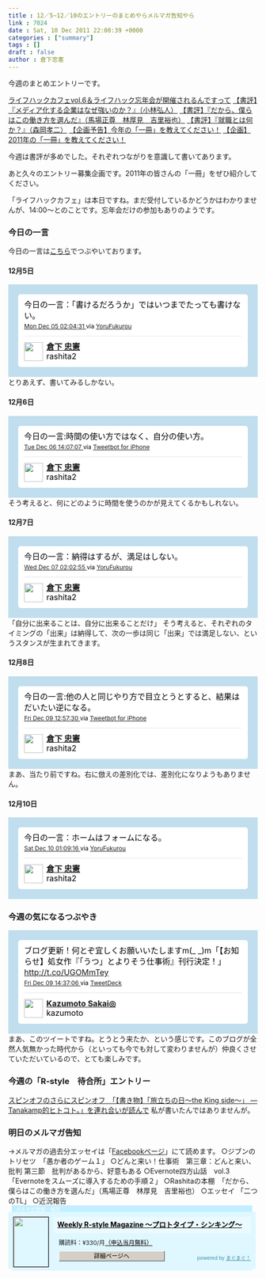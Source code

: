 ```yaml
---
title : 12／5~12／10のエントリーのまとめやらメルマガ告知やら
link : 7024
date : Sat, 10 Dec 2011 22:00:39 +0000
categories : ["summary"]
tags : []
draft : false
author : 倉下忠憲
---
```


今週のまとめエントリーです。

<a href="https://rashita.net/blog/?p=7005">ライフハックカフェvol.6＆ライフハック忘年会が開催されるんですって</a>
<a href="https://rashita.net/blog/?p=7008">【書評】『メディア化する企業はなぜ強いのか？』（小林弘人）</a>
<a href="https://rashita.net/blog/?p=7012">【書評】『だから、僕らはこの働き方を選んだ』（馬場正尊　林厚見　吉里裕也）</a>
<a href="https://rashita.net/blog/?p=7015">【書評】『就職とは何か？』（森岡孝二）</a>
<a href="https://rashita.net/blog/?p=7018">【企画予告】今年の「一冊」を教えてください！</a>
<a href="https://rashita.net/blog/?p=7021">【企画】2011年の「一冊」を教えてください！</a>

今週は書評が多めでした。それぞれつながりを意識して書いてあります。

あと久々のエントリー募集企画です。2011年の皆さんの「一冊」をぜひ紹介してください。

「ライフハックカフェ」は本日ですね。まだ受付しているかどうかはわかりませんが、14:00〜とのことです。忘年会だけの参加もありのようです。

<h3>今日の一言</h3>
今日の一言は<a href="http://twitter.com/rashita2 ">こちら</a>でつぶやいております。

<h4>12月5日</h4>
<!-- http://twitter.com/rashita2/status/143511035448541180 --> <style type='text/css'>.bbpBox{background:url(http://a0.twimg.com/images/themes/theme1/bg.png) #C0DEED;padding:20px;}</style><div id='tweet_143511035448541180' class='bbpBox' style='background:url(http://a0.twimg.com/images/themes/theme1/bg.png) #C0DEED;padding:20px;'><p class='bbpTweet' style='background:#fff;padding:10px 12px 10px 12px;margin:0;min-height:48px;color:#000;font-size:16px !important;line-height:22px;-moz-border-radius:5px;-webkit-border-radius:5px;'>今日の一言：「書けるだろうか」ではいつまでたっても書けない。<span class='timestamp' style='font-size:12px;display:block;'><a title='Mon Dec 05 02:04:31 ' href='http://twitter.com/rashita2/status/143511035448541180'>Mon Dec 05 02:04:31 </a> via <a href="http://sites.google.com/site/yorufukurou/" rel="nofollow">YoruFukurou</a></span><span class='metadata' style='display:block;width:100%;clear:both;margin-top:8px;padding-top:12px;height:40px;border-top:1px solid #fff;border-top:1px solid #e6e6e6;'><span class='author' style='line-height:19px;'><a href='http://twitter.com/rashita2'><img src='http://a1.twimg.com/profile_images/1143530935/rashita240_normal.jpg' style='float:left;margin:0 7px 0 0px;width:38px;height:38px;' /></a><strong><a href='http://twitter.com/rashita2'>倉下 忠憲</a></strong><br/>rashita2</span></span></p></div> <!-- end of tweet -->
<!--more-->
とりあえず、書いてみるしかない。
<h4>12月6日</h4>
<!-- http://twitter.com/rashita2/status/144055268928528380 --> <style type='text/css'>.bbpBox{background:url(http://a0.twimg.com/images/themes/theme1/bg.png) #C0DEED;padding:20px;}</style><div id='tweet_144055268928528380' class='bbpBox' style='background:url(http://a0.twimg.com/images/themes/theme1/bg.png) #C0DEED;padding:20px;'><p class='bbpTweet' style='background:#fff;padding:10px 12px 10px 12px;margin:0;min-height:48px;color:#000;font-size:16px !important;line-height:22px;-moz-border-radius:5px;-webkit-border-radius:5px;'>今日の一言:時間の使い方ではなく、自分の使い方。<span class='timestamp' style='font-size:12px;display:block;'><a title='Tue Dec 06 14:07:07 ' href='http://twitter.com/rashita2/status/144055268928528380'>Tue Dec 06 14:07:07 </a> via <a href="http://tapbots.com/tweetbot" rel="nofollow">Tweetbot for iPhone</a></span><span class='metadata' style='display:block;width:100%;clear:both;margin-top:8px;padding-top:12px;height:40px;border-top:1px solid #fff;border-top:1px solid #e6e6e6;'><span class='author' style='line-height:19px;'><a href='http://twitter.com/rashita2'><img src='http://a1.twimg.com/profile_images/1143530935/rashita240_normal.jpg' style='float:left;margin:0 7px 0 0px;width:38px;height:38px;' /></a><strong><a href='http://twitter.com/rashita2'>倉下 忠憲</a></strong><br/>rashita2</span></span></p></div> <!-- end of tweet -->
そう考えると、何にどのように時間を使うのかが見えてくるかもしれない。
<h4>12月7日</h4>
<!-- http://twitter.com/rashita2/status/144235409264746500 --> <style type='text/css'>.bbpBox{background:url(http://a0.twimg.com/images/themes/theme1/bg.png) #C0DEED;padding:20px;}</style><div id='tweet_144235409264746500' class='bbpBox' style='background:url(http://a0.twimg.com/images/themes/theme1/bg.png) #C0DEED;padding:20px;'><p class='bbpTweet' style='background:#fff;padding:10px 12px 10px 12px;margin:0;min-height:48px;color:#000;font-size:16px !important;line-height:22px;-moz-border-radius:5px;-webkit-border-radius:5px;'>今日の一言：納得はするが、満足はしない。<span class='timestamp' style='font-size:12px;display:block;'><a title='Wed Dec 07 02:02:55 ' href='http://twitter.com/rashita2/status/144235409264746500'>Wed Dec 07 02:02:55 </a> via <a href="http://sites.google.com/site/yorufukurou/" rel="nofollow">YoruFukurou</a></span><span class='metadata' style='display:block;width:100%;clear:both;margin-top:8px;padding-top:12px;height:40px;border-top:1px solid #fff;border-top:1px solid #e6e6e6;'><span class='author' style='line-height:19px;'><a href='http://twitter.com/rashita2'><img src='http://a1.twimg.com/profile_images/1143530935/rashita240_normal.jpg' style='float:left;margin:0 7px 0 0px;width:38px;height:38px;' /></a><strong><a href='http://twitter.com/rashita2'>倉下 忠憲</a></strong><br/>rashita2</span></span></p></div> <!-- end of tweet -->
「自分に出来ることは、自分に出来ることだけ」
そう考えると、それぞれのタイミングの「出来」は納得して、次の一歩は同じ「出来」では満足しない、というスタンスが生まれてきます。
<h4>12月8日</h4>
<!-- http://twitter.com/rashita2/status/145124913844461570 --> <style type='text/css'>.bbpBox{background:url(http://a0.twimg.com/images/themes/theme1/bg.png) #C0DEED;padding:20px;}</style><div id='tweet_145124913844461570' class='bbpBox' style='background:url(http://a0.twimg.com/images/themes/theme1/bg.png) #C0DEED;padding:20px;'><p class='bbpTweet' style='background:#fff;padding:10px 12px 10px 12px;margin:0;min-height:48px;color:#000;font-size:16px !important;line-height:22px;-moz-border-radius:5px;-webkit-border-radius:5px;'>今日の一言:他の人と同じやり方で目立とうとすると、結果はだいたい逆になる。<span class='timestamp' style='font-size:12px;display:block;'><a title='Fri Dec 09 12:57:30 ' href='http://twitter.com/rashita2/status/145124913844461570'>Fri Dec 09 12:57:30 </a> via <a href="http://tapbots.com/tweetbot" rel="nofollow">Tweetbot for iPhone</a></span><span class='metadata' style='display:block;width:100%;clear:both;margin-top:8px;padding-top:12px;height:40px;border-top:1px solid #fff;border-top:1px solid #e6e6e6;'><span class='author' style='line-height:19px;'><a href='http://twitter.com/rashita2'><img src='http://a1.twimg.com/profile_images/1143530935/rashita240_normal.jpg' style='float:left;margin:0 7px 0 0px;width:38px;height:38px;' /></a><strong><a href='http://twitter.com/rashita2'>倉下 忠憲</a></strong><br/>rashita2</span></span></p></div> <!-- end of tweet -->
まあ、当たり前ですね。右に倣えの差別化では、差別化になりようもありません。

<h4>12月10日</h4>
<!-- http://twitter.com/rashita2/status/145309067827621900 --> <style type='text/css'>.bbpBox{background:url(http://a0.twimg.com/images/themes/theme1/bg.png) #C0DEED;padding:20px;}</style><div id='tweet_145309067827621900' class='bbpBox' style='background:url(http://a0.twimg.com/images/themes/theme1/bg.png) #C0DEED;padding:20px;'><p class='bbpTweet' style='background:#fff;padding:10px 12px 10px 12px;margin:0;min-height:48px;color:#000;font-size:16px !important;line-height:22px;-moz-border-radius:5px;-webkit-border-radius:5px;'>今日の一言：ホームはフォームになる。<span class='timestamp' style='font-size:12px;display:block;'><a title='Sat Dec 10 01:09:16 ' href='http://twitter.com/rashita2/status/145309067827621900'>Sat Dec 10 01:09:16 </a> via <a href="http://sites.google.com/site/yorufukurou/" rel="nofollow">YoruFukurou</a></span><span class='metadata' style='display:block;width:100%;clear:both;margin-top:8px;padding-top:12px;height:40px;border-top:1px solid #fff;border-top:1px solid #e6e6e6;'><span class='author' style='line-height:19px;'><a href='http://twitter.com/rashita2'><img src='http://a1.twimg.com/profile_images/1143530935/rashita240_normal.jpg' style='float:left;margin:0 7px 0 0px;width:38px;height:38px;' /></a><strong><a href='http://twitter.com/rashita2'>倉下 忠憲</a></strong><br/>rashita2</span></span></p></div> <!-- end of tweet -->
<h3>今週の気になるつぶやき</h3>
<!-- http://twitter.com/kazumoto/status/145149981425283070 --> <style type='text/css'>.bbpBox{background:url(http://a3.twimg.com/profile_background_images/378584399/temp_kuvva_production_61966_5969_1.jpeg) #C0DEED;padding:20px;}</style><div id='tweet_145149981425283070' class='bbpBox' style='background:url(http://a3.twimg.com/profile_background_images/378584399/temp_kuvva_production_61966_5969_1.jpeg) #C0DEED;padding:20px;'><p class='bbpTweet' style='background:#fff;padding:10px 12px 10px 12px;margin:0;min-height:48px;color:#000;font-size:16px !important;line-height:22px;-moz-border-radius:5px;-webkit-border-radius:5px;'>ブログ更新！何とぞ宜しくお願いいたしますm(_ _)m「【お知らせ】処女作『「うつ」とよりそう仕事術』刊行決定！」<a href='http://t.co/UGOMmTey' target='_new'>http://t.co/UGOMmTey</a><span class='timestamp' style='font-size:12px;display:block;'><a title='Fri Dec 09 14:37:06 ' href='http://twitter.com/kazumoto/status/145149981425283070'>Fri Dec 09 14:37:06 </a> via <a href="http://www.tweetdeck.com" rel="nofollow">TweetDeck</a></span><span class='metadata' style='display:block;width:100%;clear:both;margin-top:8px;padding-top:12px;height:40px;border-top:1px solid #fff;border-top:1px solid #e6e6e6;'><span class='author' style='line-height:19px;'><a href='http://twitter.com/kazumoto'><img src='http://a2.twimg.com/profile_images/1334165486/14485077_origin_normal.jpg' style='float:left;margin:0 7px 0 0px;width:38px;height:38px;' /></a><strong><a href='http://twitter.com/kazumoto'>Kazumoto Sakai◎</a></strong><br/>kazumoto</span></span></p></div> <!-- end of tweet -->
まあ、このツイートですね。とうとう来たか、という感じです。このブログが全然人気無かった時代から（といっても今でも対して変わりませんが）仲良くさせていただいているので、とても楽しみです。
<h3>今週の「R-style　待合所」エントリー</h3>
<a href="http://r-style.posterous.com/the-king-side-tanakamp">スピンオフのさらにスピンオフ　「【書き物】「旅立ちの日～the King side～」 — Tanakamp的ヒトコト。」を連れ合いが読んで</a>
私が書いたんではありませんが。

<h3>明日のメルマガ告知</h3>
→メルマガの過去分エッセイは「<a href="http://www.facebook.com/home.php#!/rashitaportal">Facebookページ</a>」にて読めます。
○ジブンのトリセツ　「愚か者のゲーム１」
○どんと来い！仕事術　第三章：どんと来い、批判
第三節　批判があるから、好意もある
○Evernote四方山話　vol.3　「Evernoteをスムーズに導入するための手順２」
○Rashitaの本棚　「だから、僕らはこの働き方を選んだ」（馬場正尊　林厚見　吉里裕也）
○エッセイ 「二つのTL」
○近況報告
<div style="width:500px;margin-bottom:20px;">
<div style="height:13px;background:url(http://img.mag2.com/mag2/common/publ/pub-form/wide_b_left_top.gif) no-repeat left top;"><div style="height:13px;background:url(http://img.mag2.com/mag2/common/publ/pub-form/wide_b_right_top.gif) no-repeat right top;"><div style="margin:0 7px;padding-left:8px; height:13px; color:#fff; background:#c2efff url(http://img.mag2.com/mag2/common/publ/pub-form/wide_b_tit.gif) no-repeat left top; font-size:10px;">メルマガ登録・解除</div></div></div>
<div style="padding:10px 0;background:#dff7ff url(http://img.mag2.com/mag2/common/publ/pub-form/wide_b_bg.gif) repeat-x;font-size:12px;"><a href="http://www.mag2.com/m/0001185133.html" style="border:none;"><img src="http://www.mag2.com/images/MagazineCover/0001185133c.png" width="70" height="100" style="margin:0 10px; position:absolute; border:#000 1px solid;" /></a>
<div style="margin:0 10px 0 92px; position:relative; height:95px;">
<div style="padding:8px 7px; background-color: #ebfaff; font-weight:bold; font-size:14px; line-height:1.2;"><a href="http://www.mag2.com/m/0001185133.html" style="color:#000;">Weekly R-style Magazine ～プロトタイプ・シンキング～ </a></div>
<div style="padding:10px 0 0 10px;">購読料：&yen;330/月<a href="http://www.mag2.com/read/charge.html" style="color:#000;">（申込当月無料）</a></div><div style="margin:10px 0 0 10px; height:20px;position:relative;"><a href="http://www.mag2.com/m/0001185133.html" style="color:#000;text-decoration:none;"><span style="padding:2px 70px;border:#404040 1px solid;border-top-color:#fff;border-left-color:#fff;background-color:#d4d0c8;text-align:center;">詳細ページへ</span></a><span style="position:absolute; right:0; bottom:0; color:#3f8ba5; font-size:10px;">powered by <a href="http://www.mag2.com/" target="_blank" style="color:#3f8ba5;">まぐまぐ！</a></span></div></div>
</div>
<div style="height:4px;background:url(http://img.mag2.com/mag2/common/publ/pub-form/wide_b_left_bot.gif) no-repeat left top;"><div style="background:url(http://img.mag2.com/mag2/common/publ/pub-form/wide_b_right_bot.gif) no-repeat right top;"><div style="margin:0 7px;padding-left:8px; height:4px; background-color:#dff7ff; font-size:1px;">&nbsp;</div></div></div>
</div>

